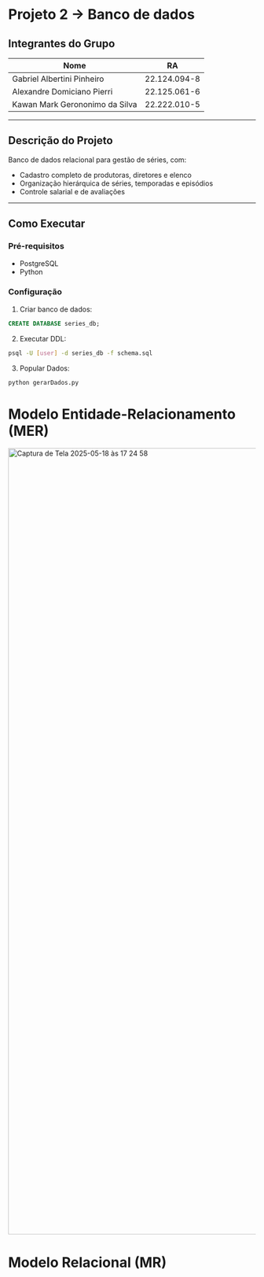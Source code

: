 # Projeto 2 -> Banco de dados

## Integrantes do Grupo

| Nome                                  | RA             |
|---------------------------------------|----------------|
| Gabriel Albertini Pinheiro           | 22.124.094-8   |
| Alexandre Domiciano Pierri           | 22.125.061-6   |
| Kawan Mark Gerononimo da Silva       | 22.222.010-5   |

---

## Descrição do Projeto

Banco de dados relacional para gestão de séries, com:

- Cadastro completo de produtoras, diretores e elenco
- Organização hierárquica de séries, temporadas e episódios
- Controle salarial e de avaliações
---

## Como Executar

### Pré-requisitos

- PostgreSQL 
- Python 

### Configuração

1. Criar banco de dados:
```sql
CREATE DATABASE series_db;
```

2. Executar DDL:
```bash
psql -U [user] -d series_db -f schema.sql
```

3. Popular Dados:
```bash
python gerarDados.py
```





# Modelo Entidade-Relacionamento (MER)

<img width="1599" alt="Captura de Tela 2025-05-18 às 17 24 58" src="https://github.com/user-attachments/assets/98da1f41-8822-4cdd-b86a-965b1fbd7bd7" />


# Modelo Relacional (MR)







